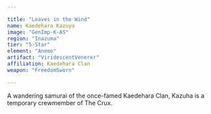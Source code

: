 ```yaml
---

title: "Leaves in the Wind"
name: Kaedehara Kazuya
image: "GenImp-K-AS"
region: "Inazuma"
tier: "5-Star"
element: "Anemo"
artifact: "ViridescentVenerer"
affiliation: Kaedehara Clan
weapon: "FreedomSworn"

---
```


A wandering samurai of the once-famed Kaedehara Clan, Kazuha is a temporary crewmember of The Crux.